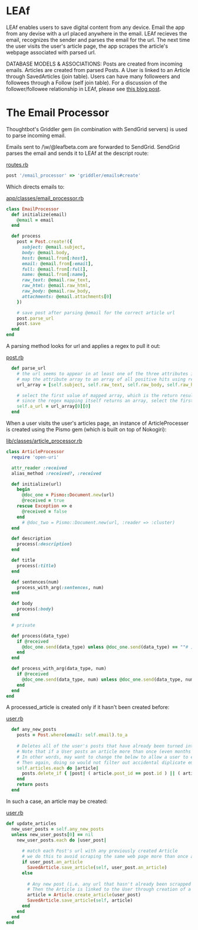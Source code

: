 LEAf
===================

LEAf enables users to save digital content from any device. Email the app from any devise with a url placed anywhere in the email. LEAf recieves the email, recognizes the sender and parses the email for the url. The next time the user visits the user's article page, the app scrapes the article's webpage associated with parsed url.

DATABASE MODELS & ASSOCIATIONS: Posts are created from incoming emails. Articles are created from parsed Posts. A User is linked to an Article through SavedArticles (join table). Users can have many followeers and followees through a Follow (self join table). For a discussion of the follower/followee relationship in LEAf, please see
[this blog post](http://medium.com/@jbmilgrom/active-record-many-to-many-self-join-table-e0992c27c1e).

The Email Processor
========

Thoughtbot's Griddler gem (in combination with SendGrid servers) is used to parse incoming email.

Emails sent to /\w/@leafbeta.com are forwarded to SendGrid. SendGrid parses the email and sends it to LEAf at the descript route:

[routes.rb](http://github.com/jbmilgrom/LEAf/blob/master/config/routes.rb)

```ruby
post '/email_processor' => 'griddler/emails#create'
```


Which directs emails to:
 
[app/classes/email_processor.rb](http://github.com/jbmilgrom/LEAf/blob/master/app/classes/email_processor.rb)

  ```ruby
  class EmailProcessor
    def initialize(email)
      @email = email
    end

    def process
      post = Post.create!({ 
        subject: @email.subject,
        body: @email.body, 
        host: @email.from[:host],
        email: @email.from[:email],
        full: @email.from[:full],
        name: @email.from[:name],
        raw_text: @email.raw_text,
        raw_html: @email.raw_html,
        raw_body: @email.raw_body,
        attachments: @email.attachments[0]
      })

      # save post after parsing @email for the correct article url
      post.parse_url
      post.save
    end
  end
  ```

A parsing method looks for url and applies a regex to pull it out: 

[post.rb](http://github.com/jbmilgrom/LEAf/blob/master/app/models/post.rb)
  	
```ruby
  def parse_url
    # the url seems to appear in at least one of the three attributes in the below array
    # map the attribute array to an array of all positive hits using regex expressing
    url_array = [self.subject, self.raw_text, self.raw_body, self.raw_html].map { |raw_data| /(http:\/\/[\w._?=\-&\/]+)/.match(raw_data) }.compact

    # select the first value of mapped array, which is the return result of a regex matching
    # since the regex mapping itself returns an array, select the first value thereof as well
    self.a_url = url_array[0][0]  
  end
```
 

When a user visits the user's articles page, an instance of ArticleProcesser is created using the Pismo gem (which is built on top of Nokogiri):

[lib/classes/article_processor.rb](http://github.com/jbmilgrom/LEAf/blob/master/lib/classes/article_processor.rb)

```ruby
class ArticleProcessor
  require 'open-uri'

  attr_reader :received
  alias_method :received?, :received

  def initialize(url)
    begin
      @doc_one = Pismo::Document.new(url)
      @received = true
    rescue Exception => e
      @received = false
    end
      # @doc_two = Pismo::Document.new(url, :reader => :cluster)
  end	

  def description
    process(:description)
  end

  def title
    process(:title)
  end

  def sentences(num)
    process_with_arg(:sentences, num)
  end

  def body
    process(:body)
  end

  # private

  def process(data_type)
    if @received
      @doc_one.send(data_type) unless @doc_one.send(data_type) == ""# ) || ( @doc_two.send(data_type) unless @doc_two.send(data_type) == "" )
    end
  end

  def process_with_arg(data_type, num)
    if @received 
      @doc_one.send(data_type, num) unless @doc_one.send(data_type, num) == "" #) || ( @doc_two.send(data_type, num) unless @doc_two.send(data_type, num) == "" )
    end
  end
end
```

A processed_article is created only if it hasn't been created before: 

[user.rb](http://github.com/jbmilgrom/LEAf/blob/master/app/models/user.rb)

```ruby
  def any_new_posts
    posts = Post.where(email: self.email).to_a
    
    # Deletes all of the user's posts that have already been turned into Articles and linked to the User (through a SavedArticle)
    # Note that if a User posts an article more than once (even months apart), such post will not be sent to def update_articles, and no additional SavedArticle will be created
    # In other words, may want to change the below to allow a user to email himself an article more than once
    # Then again, doing so would not filter out accidental diplicate emails/posts
    self.articles.each do |article|
      posts.delete_if { |post| ( article.post_id == post.id ) || ( article.a_url == post.a_url ) }
    end
    return posts
  end
```

In such a case, an article may be created:

[user.rb](http://github.com/jbmilgrom/LEAf/blob/master/app/models/user.rb)

```ruby
def update_articles
  new_user_posts = self.any_new_posts
  unless new_user_posts[0] == nil
    new_user_posts.each do |user_post|
      
      # match each Post's url with any previously created Article
      # we do this to avoid scraping the same web page more than once and creating duplicate Articles
      if user_post.an_article
        SavedArticle.save_article(self, user_post.an_article)
      else
        
        # Any new post (i.e. any url that hasn't already been scrapped and turning into an Article) is turned into an Article (through Pismo processing)
        # Then the Article is linked to the User through creation of a SavedArticle
        article = Article.create_article(user_post)
        SavedArticle.save_article(self, article) 
      end
    end
  end
end
```
